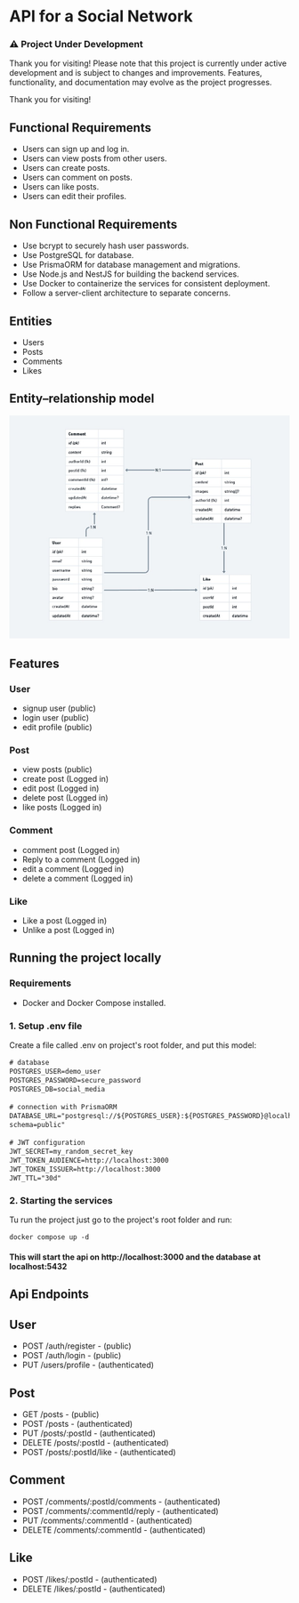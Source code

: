 # API for a Social Network

### ⚠️ Project Under Development

Thank you for visiting! Please note that this project is currently under active development and is subject to changes and improvements. Features, functionality, and documentation may evolve as the project progresses.

Thank you for visiting!


## Functional Requirements

- Users can sign up and log in.
- Users can view posts from other users.
- Users can create posts.
- Users can comment on posts.
- Users can like posts.
- Users can edit their profiles.

## Non Functional Requirements

- Use bcrypt to securely hash user passwords.
- Use PostgreSQL for database.
- Use PrismaORM for database management and migrations.
- Use Node.js and NestJS for building the backend services.
- Use Docker to containerize the services for consistent deployment.
- Follow a server-client architecture to separate concerns.

## Entities

- Users
- Posts
- Comments
- Likes

## Entity–relationship model

<img src="./docs/entity-relationship-diagram.jpg" alt="Entity Relationship Diagram" />

## Features

### User

- signup user (public)
- login user (public)
- edit profile (public)

### Post

- view posts (public)
- create post (Logged in)
- edit post (Logged in)
- delete post (Logged in)
- like posts (Logged in)

### Comment

- comment post (Logged in)
- Reply to a comment (Logged in)
- edit a comment (Logged in)
- delete a comment (Logged in)

### Like

- Like a post (Logged in)
- Unlike a post (Logged in)

## Running the project locally

### Requirements

- Docker and Docker Compose installed.

### 1. Setup .env file

Create a file called .env on project's root folder, and put this model:

```
# database
POSTGRES_USER=demo_user
POSTGRES_PASSWORD=secure_password
POSTGRES_DB=social_media

# connection with PrismaORM
DATABASE_URL="postgresql://${POSTGRES_USER}:${POSTGRES_PASSWORD}@localhost:5432/${POSTGRES_DB}?schema=public"

# JWT configuration
JWT_SECRET=my_random_secret_key
JWT_TOKEN_AUDIENCE=http://localhost:3000
JWT_TOKEN_ISSUER=http://localhost:3000
JWT_TTL="30d"
```

### 2. Starting the services

Tu run the project just go to the project's root folder and run:

```
docker compose up -d
```

#### This will start the api on http://localhost:3000 and the database at localhost:5432

## Api Endpoints

## User

- POST /auth/register - (public)
- POST /auth/login - (public)
- PUT /users/profile - (authenticated)

## Post

- GET /posts - (public)
- POST /posts - (authenticated)
- PUT /posts/:postId - (authenticated)
- DELETE /posts/:postId - (authenticated)
- POST /posts/:postId/like - (authenticated)

## Comment

- POST /comments/:postId/comments - (authenticated)
- POST /comments/:commentId/reply - (authenticated)
- PUT /comments/:commentId - (authenticated)
- DELETE /comments/:commentId - (authenticated)

## Like

- POST /likes/:postId - (authenticated)
- DELETE /likes/:postId - (authenticated)


